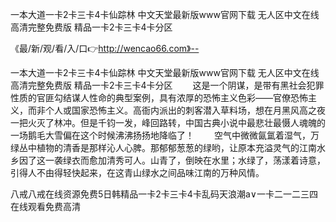 一本大道一卡2卡三卡4卡仙踪林
中文天堂最新版www官网下载
无人区中文在线高清完整免费版
精品一卡2卡三卡4卡分区


《最/新/观/看/入/口👉http://wencao66.com》--

一本大道一卡2卡三卡4卡仙踪林
中文天堂最新版www官网下载
无人区中文在线高清完整免费版
精品一卡2卡三卡4卡分区
　　这是一个阴谋，是带有黑社会犯罪性质的官匪勾结谋人性命的典型案例，具有浓厚的恐怖主义色彩——官僚恐怖主义，而非个人或国家恐怖主义。高衙内派出的刺客潜入草料场，想在月黑风高之夜一把火灭了林冲。但是千钧一发，峰回路转，中国古典小说中最悲壮最慑人魂魄的一场鹅毛大雪偏在这个时候沸沸扬扬地降临了！
　　空气中微微氤氲着湿气，万绿丛中植物的清香是那样沁人心脾。那郁郁葱葱的绿哟，让原本充溢灵气的江南水乡因了这一袭绿衣而愈加清秀可人。山青了，倒映在水里；水绿了，荡漾着诗意，引得人不由得轻快起来，在这青山绿水之间品味江南的万种风情。





八戒八戒在线资源免费5日韩精品一卡2卡三卡4卡乱码天浪潮a∨一卡二一二三四在线观看免费高清

